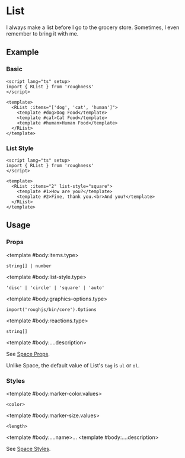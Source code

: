 <script lang="ts" setup>
import { RDetails, RList, RSpace, RTable } from 'roughness'
</script>

# List

I always make a list before I go to the grocery store. Sometimes, I even remember to bring it with me.

## Example

### Basic

<RDetails>
  <template #summary>Show Code</template>

```vue
<script lang="ts" setup>
import { RList } from 'roughness'
</script>

<template>
  <RList :items="['dog', 'cat', 'human']">
    <template #dog>Dog Food</template>
    <template #cat>Cat Food</template>
    <template #human>Human Food</template>
  </RList>
</template>
```

</RDetails>

<RList :items="['dog', 'cat', 'human']">
  <template #dog>Dog Food</template>
  <template #cat>Cat Food</template>
  <template #human>Human Food</template>
</RList>

### List Style

<RDetails>
  <template #summary>Show Code</template>

```vue
<script lang="ts" setup>
import { RList } from 'roughness'
</script>

<template>
  <RList :items="2" list-style="square">
    <template #1>How are you?</template>
    <template #2>Fine, thank you.<br>And you?</template>
  </RList>
</template>
```

</RDetails>

<RList :items="2" list-style="square">
  <template #1>How are you?</template>
  <template #2>Fine, thank you.<br>And you?</template>
</RList>

## Usage

### Props

<RSpace overflow>
<RTable
  :columns="['name', 'type', 'default', 'description']"
  :rows="['items', 'list-style', 'graphics-options', 'reactions', '...']"
>
  <template #body:*.name="{ row }">{{ row }}</template>

  <template #body:items.type>

  `string[] | number`

  </template>
  <template #body:items.default>
    <RText type="error">Required</RText>
  </template>
  <template #body:items.description>

  Item keys. Recommended to use all lowercase letters and hyphens and underscores.

  When specified as number, integer strings of `1...n` will be generated as values.

  </template>

  <template #body:list-style.type>

  `'disc' | 'circle' | 'square' | 'auto'`

  </template>
  <template #body:list-style.default>

  `'disc'`

  </template>
  <template #body:list-style.description>

  Marker style of the list. See [`list-style-type`](https://developer.mozilla.org/en-US/docs/Web/CSS/list-style-type).

  When specified as `auto`, the list will be **ordered** and the markers will be drawn by the user agent.

  </template>

  <template #body:graphics-options.type>

  `import('roughjs/bin/core').Options`

  </template>
  <template #body:graphics-options.description>

  [Options for Rough.js](https://github.com/rough-stuff/rough/wiki#options).

  See [Graphics Configuration](/components/graphics#component-prop).

  </template>

  <template #body:reactions.type>

  `string[]`

  </template>
  <template #body:reactions.default>

  `['hover-at', 'focus-within', 'active']`

  </template>
  <template #body:reactions.description>

  States that trigger graphics redrawing.

  See [Reactions](/guide/theme#reactions).

  </template>

  <template #body:....description>

  See [Space Props](/components/space#props).

  Unlike Space, the default value of List's `tag` is `ul` or `ol`.

  </template>
</RTable>
</RSpace>

### Styles

<RSpace overflow>
<RTable
  :columns="['name', 'values', 'default', 'description']"
  :rows="['marker-color', 'marker-size', '...']"
>
  <template #body:*.name="{ row }">--r-list-{{ row }}</template>

  <template #body:marker-color.values>

  `<color>`

  </template>
  <template #body:marker-color.default>

  `var(--r-common-primary-color)`

  </template>
  <template #body:marker-color.description>
    Color of the list marker.
  </template>

  <template #body:marker-size.values>

  `<length>`

  </template>
  <template #body:marker-size.default>

  `1.5em`

  </template>
  <template #body:marker-size.description>
    Area width of the list marker.
  </template>

  <template #body:....name>...</template>
  <template #body:....description>

  See [Space Styles](/components/space#styles).

  </template>
</RTable>
</RSpace>
